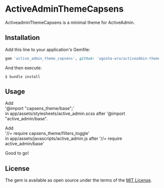# ActiveAdminThemeCapsens

ActiveadminThemeCapsens is a minimal theme for ActiveAdmin. 

## Installation

Add this line to your application's Gemfile:

```ruby
gem 'active_admin_theme_capsens', github: 'agosha-wra/activeadmin-theme-capsens'
```

And then execute:

    $ bundle install

## Usage

Add  
'@import "capsens_theme/base";'  
in app/assets/stylesheets/active_admin.scss after '@import "active_admin/base".

Add  
'//= require capsens_theme/filters_toggle'  
in app/assets/javascripts/active_admin.js after '//= require active_admin/base'  

Good to go!

## License

The gem is available as open source under the terms of the [MIT License](https://opensource.org/licenses/MIT).
